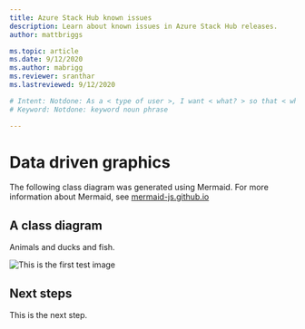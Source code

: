 ```yaml
---
title: Azure Stack Hub known issues 
description: Learn about known issues in Azure Stack Hub releases.
author: mattbriggs

ms.topic: article
ms.date: 9/12/2020
ms.author: mabrigg
ms.reviewer: sranthar
ms.lastreviewed: 9/12/2020

# Intent: Notdone: As a < type of user >, I want < what? > so that < why? >
# Keyword: Notdone: keyword noun phrase

---
```


# Data driven graphics

The following class diagram was generated using Mermaid. For more information about Mermaid, see [mermaid-js.github.io](https://mermaid-js.github.io/mermaid/)

## A class diagram

Animals and ducks and fish.

![This is the first test image](/images/test.svg)

## Next steps

This is the next step.